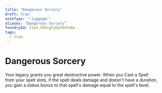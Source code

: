 ```yaml
---
title: "Dangerous Sorcery"
draft: true
noteType: ":luggage:"
aliases: "Dangerous Sorcery"
foundryId: Item.5AUcgFyHp59nPeBw
tags:
  - Item
---
```


# Dangerous Sorcery

Your legacy grants you great destructive power. When you Cast a Spell from your spell slots, if the spell deals damage and doesn't have a duration, you gain a status bonus to that spell's damage equal to the spell's level.

